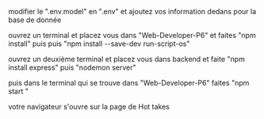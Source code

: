 modifier le ".env.model" en ".env" et ajoutez vos information dedans pour la base de donnée

ouvrez un terminal et placez vous dans "Web-Developer-P6" et faites "npm install" puis puis "npm install --save-dev run-script-os"

ouvrez un deuxième terminal et placez vous dans backend et faite "npm install express" puis "nodemon server"

puis dans le terminal qui se trouve dans "Web-Developer-P6" faites "npm start "

votre navigateur s'ouvre sur la page de Hot takes
